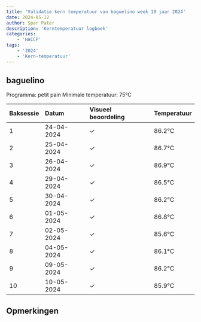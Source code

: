 ```yaml
---
title: 'Validatie kern temperatuur van baguelino week 19 jaar 2024'
date: 2024-05-12
author: Spar Pater
description: 'Kerntemperatuur logboek'
categories:
    - 'HACCP'
tags:
    - '2024'
    - 'Kern-temperatuur'
---
```


## baguelino

Programma: petit pain
Minimale temperatuur: 75°C

| Baksessie | Datum | Visueel beoordeling | Temperatuur |
|:---|:---|:---|:---|
| 1 | 24-04-2024 | &check; | 86.2°C |
| 2 | 25-04-2024 | &check; | 86.7°C |
| 3 | 26-04-2024 | &check; | 86.9°C |
| 4 | 29-04-2024 | &check; | 86.5°C |
| 5 | 30-04-2024 | &check; | 86.2°C |
| 6 | 01-05-2024 | &check; | 86.8°C |
| 7 | 02-05-2024 | &check; | 85.6°C |
| 8 | 04-05-2024 | &check; | 86.1°C |
| 9 | 09-05-2024 | &check; | 86.2°C |
| 10 | 10-05-2024 | &check; | 85.9°C |

## Opmerkingen



